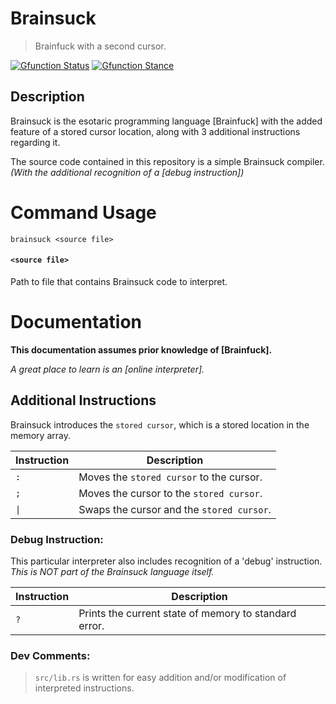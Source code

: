 # Brainsuck

> Brainfuck with a second cursor.

[![Gfunction Status](https://img.shields.io/endpoint?url=https%3A%2F%2Fraw.githubusercontent.com%2Frtaylor034%2Fproject-tags%2Fmain%2Ftags%2Fstatus%2Fviable.json)](https://github.com/rtaylor034/project-tags)
[![Gfunction Stance](https://img.shields.io/endpoint?url=https%3A%2F%2Fraw.githubusercontent.com%2Frtaylor034%2Fproject-tags%2Fmain%2Ftags%2Fstance%2Fheld.json)](https://github.com/rtaylor034/project-tags)

## Description

Brainsuck is the esotaric programming language [Brainfuck] with the added feature of a stored cursor location, along with 3 additional instructions regarding it.

The source code contained in this repository is a simple Brainsuck compiler. \
*(With the additional recognition of a [debug instruction])*

# Command Usage

```brainsuck <source file>```

#### `<source file>`

Path to file that contains Brainsuck code to interpret.

# Documentation

**This documentation assumes prior knowledge of [Brainfuck].**

*A great place to learn is an [online interpreter].*

## Additional Instructions

Brainsuck introduces the `stored cursor`, which is a stored location in the memory array.

| Instruction | Description |
| ----------- | ----------- |
| `:` | Moves the `stored cursor` to the cursor. |
| `;` | Moves the cursor to the `stored cursor`. |
| `\|` | Swaps the cursor and the `stored cursor`. |

### Debug Instruction:

This particular interpreter also includes recognition of a 'debug' instruction. \
*This is NOT part of the Brainsuck language itself.*

| Instruction | Description |
| ----------- | ----------- |
| `?` | Prints the current state of memory to standard error. |

### Dev Comments:

> `src/lib.rs` is written for easy addition and/or modification of interpreted instructions.
